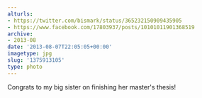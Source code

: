 ```yaml
---
alturls:
- https://twitter.com/bismark/status/365232150909435905
- https://www.facebook.com/17803937/posts/10101011901368519
archive:
- 2013-08
date: '2013-08-07T22:05:05+00:00'
imagetype: jpg
slug: '1375913105'
type: photo
---
```


Congrats to my big sister on finishing her master's thesis!
